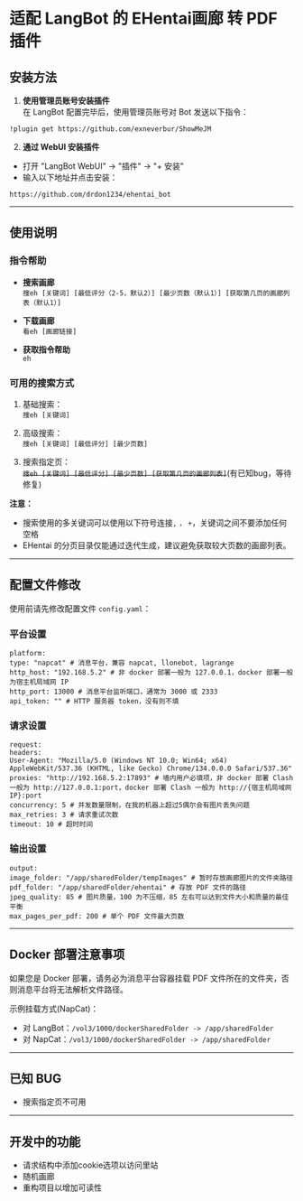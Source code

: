 # 适配 LangBot 的 EHentai画廊 转 PDF 插件

## 安装方法

1. **使用管理员账号安装插件**  
在 LangBot 配置完毕后，使用管理员账号对 Bot 发送以下指令：
```
!plugin get https://github.com/exneverbur/ShowMeJM
```
2. **通过 WebUI 安装插件**  
- 打开 "LangBot WebUI" -> "插件" -> "+ 安装"  
- 输入以下地址并点击安装：
```
https://github.com/drdon1234/ehentai_bot
```

---

## 使用说明

### 指令帮助

- **搜索画廊**  
```搜eh [关键词] [最低评分（2-5，默认2）] [最少页数（默认1）] [获取第几页的画廊列表（默认1）]```

- **下载画廊**  
```看eh [画廊链接]```

- **获取指令帮助**  
```eh```

### 可用的搜索方式

1. 基础搜索：  
```搜eh [关键词]```

2. 高级搜索：  
```搜eh [关键词] [最低评分] [最少页数]```

3. 搜索指定页：  
~~```搜eh [关键词] [最低评分] [最少页数] [获取第几页的画廊列表]```~~(有已知bug，等待修复)

**注意：**  
- 搜索使用的多关键词可以使用以下符号连接`,` `，` `+`，关键词之间不要添加任何空格
- EHentai 的分页目录仅能通过迭代生成，建议避免获取较大页数的画廊列表。

---

## 配置文件修改

使用前请先修改配置文件 `config.yaml`：

### 平台设置
```
platform:
type: "napcat" # 消息平台，兼容 napcat, llonebot, lagrange
http_host: "192.168.5.2" # 非 docker 部署一般为 127.0.0.1，docker 部署一般为宿主机局域网 IP
http_port: 13000 # 消息平台监听端口，通常为 3000 或 2333
api_token: "" # HTTP 服务器 token，没有则不填
```

### 请求设置
```
request:
headers:
User-Agent: "Mozilla/5.0 (Windows NT 10.0; Win64; x64) AppleWebKit/537.36 (KHTML, like Gecko) Chrome/134.0.0.0 Safari/537.36"
proxies: "http://192.168.5.2:17893" # 墙内用户必填项，非 docker 部署 Clash 一般为 http://127.0.0.1:port，docker 部署 Clash 一般为 http://{宿主机局域网 IP}:port
concurrency: 5 # 并发数量限制，在我的机器上超过5偶尔会有图片丢失问题
max_retries: 3 # 请求重试次数
timeout: 10 # 超时时间
```

### 输出设置
```
output:
image_folder: "/app/sharedFolder/tempImages" # 暂时存放画廊图片的文件夹路径
pdf_folder: "/app/sharedFolder/ehentai" # 存放 PDF 文件的路径
jpeg_quality: 85 # 图片质量，100 为不压缩，85 左右可以达到文件大小和质量的最佳平衡
max_pages_per_pdf: 200 # 单个 PDF 文件最大页数
```

---

## Docker 部署注意事项

如果您是 Docker 部署，请务必为消息平台容器挂载 PDF 文件所在的文件夹，否则消息平台将无法解析文件路径。

示例挂载方式(NapCat)：
- 对 LangBot：`/vol3/1000/dockerSharedFolder -> /app/sharedFolder`
- 对 NapCat：`/vol3/1000/dockerSharedFolder -> /app/sharedFolder`

---

## 已知 BUG

- 搜索指定页不可用

---

## 开发中的功能

- 请求结构中添加cookie选项以访问里站
- 随机画廊
- 重构项目以增加可读性
